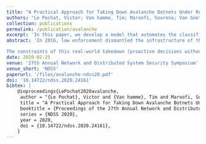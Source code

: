 ```yaml
---
title: "A Practical Approach for Taking Down Avalanche Botnets Under Real-World Constraints"
authors: "Le Pochat, Victor; Van hamme, Tim; Maroofi, Sourena; Van Goethem, Tom; Preuveneers, Davy; Duda, Andrzej; Joosen, Wouter; Korczyński, Maciej"
collection: publications
permalink: /publication/avalanche
excerpt: 'In this paper, we develop a model that automates the classification of registered domains generated by Domain Generation Algorithms of malware using the Avalanche bulletproof hosting service.'
abstract: 'In 2016, law enforcement dismantled the infrastructure of the Avalanche bulletproof hosting service, the largest takedown of a cybercrime operation so far. The malware families supported by Avalanche use Domain Generation Algorithms (DGAs) to generate random domain names for controlling their botnets. The takedown proactively targets these presumably malicious domains; however, as coincidental collisions with legitimate domains are possible, investigators must first classify domains to prevent undesirable harm to website owners and botnet victims.

The constraints of this real-world takedown (proactive decisions without access to malware activity, no bulk patterns and no active connections) mean that approaches from the state of the art cannot be applied. The problem of classifying thousands of registered DGA domain names therefore required an extensive, painstaking manual effort by law enforcement investigators. To significantly reduce this effort without compromising correctness, we develop a model that automates the classification. Through a synergetic approach, we achieve an accuracy of 97.6% with ground truth from the 2017 and 2018 Avalanche takedowns; for the 2019 takedown, this translates into a reduction of 76.9% in manual investigation effort. Furthermore, we interpret the model to provide investigators with insights into how benign and malicious domains differ in behavior, which features and data sources are most important, and how the model can be applied according to the practical requirements of a real-world takedown.'
date: 2020-02-25
venue: '27th Annual Network and Distributed System Security Symposium'
venue_short: 'NDSS'
paperurl: '/files/avalanche-ndss20.pdf'
doi: '10.14722/ndss.2020.24161'
bibtex: |
    @inproceedings{LePochat2020avalanche,
     author = "{Le Pochat}, Victor and {Van hamme}, Tim and Maroofi, Sourena and {Van Goethem}, Tom and Preuveneers, Davy and Duda, Andrzej and Joosen, Wouter and Korczy\'{n}ski, Maciej",
     title = "A Practical Approach for Taking Down Avalanche Botnets Under Real-World Constraints",
     booktitle = {Proceedings of the 27th Annual Network and Distributed System Security Symposium},
     series = {NDSS 2020},
     year = 2020,
     doi = {10.14722/ndss.2020.24161},
    }
---
```

